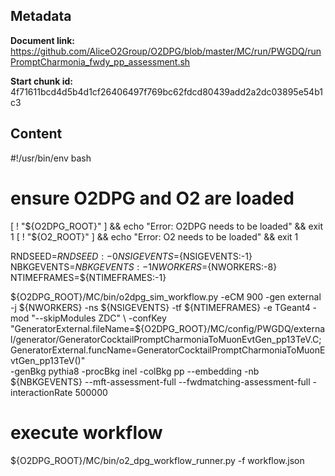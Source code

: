 ## Metadata

**Document link:** https://github.com/AliceO2Group/O2DPG/blob/master/MC/run/PWGDQ/runPromptCharmonia_fwdy_pp_assessment.sh

**Start chunk id:** 4f71611bcd4d5b4d1cf26406497f769bc62fdcd80439add2a2dc03895e54b1c3

## Content

#!/usr/bin/env bash

# ensure O2DPG and O2 are loaded
[ ! "${O2DPG_ROOT}" ] && echo "Error: O2DPG needs to be loaded" && exit 1
[ ! "${O2_ROOT}" ] && echo "Error: O2 needs to be loaded" && exit 1


RNDSEED=${RNDSEED:-0}
NSIGEVENTS=${NSIGEVENTS:-1}
NBKGEVENTS=${NBKGEVENTS:-1}
NWORKERS=${NWORKERS:-8}
NTIMEFRAMES=${NTIMEFRAMES:-1}

${O2DPG_ROOT}/MC/bin/o2dpg_sim_workflow.py -eCM 900 -gen external -j ${NWORKERS} -ns ${NSIGEVENTS} -tf ${NTIMEFRAMES} -e TGeant4 -mod "--skipModules ZDC" \
	-confKey "GeneratorExternal.fileName=${O2DPG_ROOT}/MC/config/PWGDQ/external/generator/GeneratorCocktailPromptCharmoniaToMuonEvtGen_pp13TeV.C;GeneratorExternal.funcName=GeneratorCocktailPromptCharmoniaToMuonEvtGen_pp13TeV()"  \
        -genBkg pythia8 -procBkg inel -colBkg pp --embedding -nb ${NBKGEVENTS} --mft-assessment-full --fwdmatching-assessment-full -interactionRate 500000


# execute workflow
${O2DPG_ROOT}/MC/bin/o2_dpg_workflow_runner.py -f workflow.json